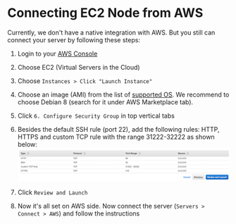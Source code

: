 # Connecting EC2 Node from AWS

Currently, we don't have a native integration with AWS. But you still can connect your server by following these steps: 

1. Login to your <a href="https://console.aws.amazon.com/console/home" target="_blank">AWS Console</a> 

2. Choose EC2 (Virtual Servers in the Cloud)

3. Choose `Instances > Click "Launch Instance"`

4. Choose an image (AMI) from the list of [supported OS](../supported-os.md). We recommend to choose Debian 8 (search for it under AWS Marketplace tab).

5. Click `6. Configure Security Group` in top vertical tabs

6. Besides the default SSH rule (port 22), add the following rules: HTTP, HTTPS and custom TCP rule with the range 31222-32222 as shown below:
![](_images/aws-security-groups.png)

7. Click `Review and Launch`

8. Now it's all set on AWS side. Now connect the server (`Servers > Connect > AWS`) and follow the instructions